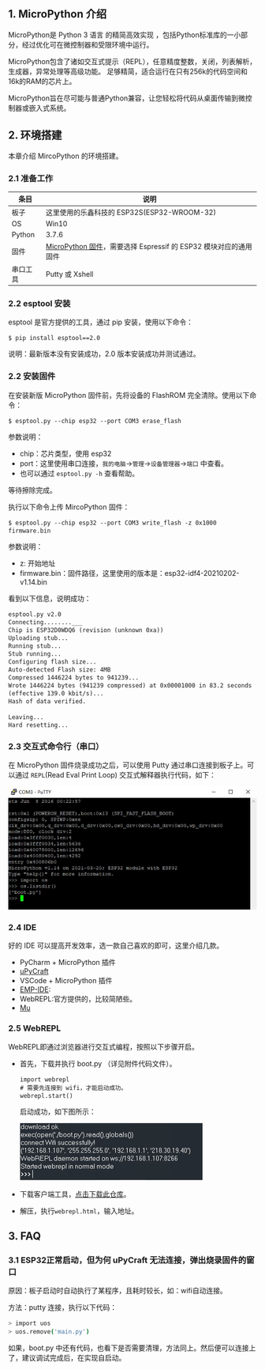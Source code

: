 ## 1. MicroPython 介绍

MicroPython是 Python 3 语言 的精简高效实现 ，包括Python标准库的一小部分，经过优化可在微控制器和受限环境中运行。

MicroPython包含了诸如交互式提示（REPL），任意精度整数，关闭，列表解析，生成器，异常处理等高级功能。 足够精简，适合运行在只有256k的代码空间和16k的RAM的芯片上。

MicroPython旨在尽可能与普通Python兼容，让您轻松将代码从桌面传输到微控制器或嵌入式系统。

## 2. 环境搭建
本章介绍 MircoPython 的环境搭建。

### 2.1 准备工作

| 条目 | 说明 |
| ---- | ---- |
| 板子 | 这里使用的乐鑫科技的 ESP32S(ESP32-WROOM-32) |
| OS | Win10 |
| Python | 3.7.6 |
| 固件 | [MicroPython 固件](http://www.micropython.org/download/)，需要选择 Espressif 的 ESP32 模块对应的通用固件 |
| 串口工具 | Putty 或 Xshell |


### 2.2 esptool 安装

esptool 是官方提供的工具，通过 pip 安装，使用以下命令：
```
$ pip install esptool==2.0
```
说明：最新版本没有安装成功，2.0 版本安装成功并测试通过。

### 2.2 安装固件

在安装新版 MicroPython 固件前，先将设备的 FlashROM 完全清除。使用以下命令：
```
$ esptool.py --chip esp32 --port COM3 erase_flash
```
参数说明：
- chip：芯片类型，使用 esp32
- port：这里使用串口连接，`我的电脑`->`管理`->`设备管理器`->`端口` 中查看。
- 也可以通过 `esptool.py -h` 查看帮助。

等待擦除完成。

执行以下命令上传 MircoPython 固件：
```
$ esptool.py --chip esp32 --port COM3 write_flash -z 0x1000 firmware.bin
```
参数说明：
- z: 开始地址
- firmware.bin：固件路径，这里使用的版本是：esp32-idf4-20210202-v1.14.bin

看到以下信息，说明成功：
```
esptool.py v2.0
Connecting........___
Chip is ESP32D0WDQ6 (revision (unknown 0xa))
Uploading stub...
Running stub...
Stub running...
Configuring flash size...
Auto-detected Flash size: 4MB
Compressed 1446224 bytes to 941239...
Wrote 1446224 bytes (941239 compressed) at 0x00001000 in 83.2 seconds (effective 139.0 kbit/s)...
Hash of data verified.

Leaving...
Hard resetting...
```

### 2.3 交互式命令行（串口）

在 MicroPython 固件烧录成功之后，可以使用 Putty 通过串口连接到板子上。可以通过 `REPL`(Read Eval Print Loop) 交互式解释器执行代码，如下：

![](./images/putty.jpg)

### 2.4 IDE

好的 IDE 可以提高开发效率，选一款自己喜欢的即可，这里介绍几款。
- PyCharm + MicroPython 插件
- [uPyCraft](https://randomnerdtutorials.com/uPyCraftWindows)
- VSCode + MicroPython 插件
- [EMP-IDE](https://github.com/Singein/EMP-IDE):
- WebREPL:官方提供的，比较简陋些。
- [Mu](https://codewith.mu/en/download)

### 2.5 WebREPL

WebREPL即通过浏览器进行交互式编程，按照以下步骤开启。
- 首先，下载并执行 boot.py （详见附件代码文件）。
  ```
  import webrepl
  # 需要先连接到 wifi，才能启动成功。
  webrepl.start()
  ```
  启动成功，如下图所示：

  ![](images/webrepl.JPG)
- 下载客户端工具，[点击下载此仓库](https://github.com/micropython/webrepl)。
- 解压，执行`webrepl.html`，输入地址。


## 3. FAQ

### 3.1 ESP32正常启动，但为何 uPyCraft 无法连接，弹出烧录固件的窗口

原因：板子启动时自动执行了某程序，且耗时较长，如：wifi自动连接。

方法：putty 连接，执行以下代码：
```bash
> import uos
> uos.remove('main.py')
```
如果，boot.py 中还有代码，也看下是否需要清理，方法同上。然后便可以连接上了，建议调试完成后，在实现自启动。







